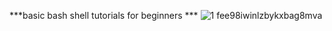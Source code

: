 ***basic bash shell tutorials for beginners ***
![1 fee98iwinlzbykxbag8mva](https://user-images.githubusercontent.com/26503912/51896124-95e29d80-2360-11e9-8c4d-a68440dd66fe.png )



